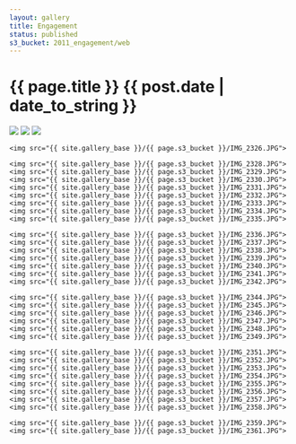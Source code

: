 ```yaml
---
layout: gallery
title: Engagement
status: published
s3_bucket: 2011_engagement/web
---
```


# {{ page.title }} {{ post.date | date_to_string }}

<div id="slideshow" style="width: 600px;">
    <img src="{{ site.gallery_base }}/{{ page.s3_bucket }}/IMG_2313.JPG">
    <img src="{{ site.gallery_base }}/{{ page.s3_bucket }}/IMG_2316.JPG">
    <img src="{{ site.gallery_base }}/{{ page.s3_bucket }}/IMG_2322.JPG">

    <img src="{{ site.gallery_base }}/{{ page.s3_bucket }}/IMG_2326.JPG">

    <img src="{{ site.gallery_base }}/{{ page.s3_bucket }}/IMG_2328.JPG">
    <img src="{{ site.gallery_base }}/{{ page.s3_bucket }}/IMG_2329.JPG">
    <img src="{{ site.gallery_base }}/{{ page.s3_bucket }}/IMG_2330.JPG">
    <img src="{{ site.gallery_base }}/{{ page.s3_bucket }}/IMG_2331.JPG">
    <img src="{{ site.gallery_base }}/{{ page.s3_bucket }}/IMG_2332.JPG">
    <img src="{{ site.gallery_base }}/{{ page.s3_bucket }}/IMG_2333.JPG">
    <img src="{{ site.gallery_base }}/{{ page.s3_bucket }}/IMG_2334.JPG">
    <img src="{{ site.gallery_base }}/{{ page.s3_bucket }}/IMG_2335.JPG">

    <img src="{{ site.gallery_base }}/{{ page.s3_bucket }}/IMG_2336.JPG">
    <img src="{{ site.gallery_base }}/{{ page.s3_bucket }}/IMG_2337.JPG">
    <img src="{{ site.gallery_base }}/{{ page.s3_bucket }}/IMG_2338.JPG">
    <img src="{{ site.gallery_base }}/{{ page.s3_bucket }}/IMG_2339.JPG">
    <img src="{{ site.gallery_base }}/{{ page.s3_bucket }}/IMG_2340.JPG">
    <img src="{{ site.gallery_base }}/{{ page.s3_bucket }}/IMG_2341.JPG">
    <img src="{{ site.gallery_base }}/{{ page.s3_bucket }}/IMG_2342.JPG">

    <img src="{{ site.gallery_base }}/{{ page.s3_bucket }}/IMG_2344.JPG">
    <img src="{{ site.gallery_base }}/{{ page.s3_bucket }}/IMG_2345.JPG">
    <img src="{{ site.gallery_base }}/{{ page.s3_bucket }}/IMG_2346.JPG">
    <img src="{{ site.gallery_base }}/{{ page.s3_bucket }}/IMG_2347.JPG">
    <img src="{{ site.gallery_base }}/{{ page.s3_bucket }}/IMG_2348.JPG">
    <img src="{{ site.gallery_base }}/{{ page.s3_bucket }}/IMG_2349.JPG">

    <img src="{{ site.gallery_base }}/{{ page.s3_bucket }}/IMG_2351.JPG">
    <img src="{{ site.gallery_base }}/{{ page.s3_bucket }}/IMG_2352.JPG">
    <img src="{{ site.gallery_base }}/{{ page.s3_bucket }}/IMG_2353.JPG">
    <img src="{{ site.gallery_base }}/{{ page.s3_bucket }}/IMG_2354.JPG">
    <img src="{{ site.gallery_base }}/{{ page.s3_bucket }}/IMG_2355.JPG">
    <img src="{{ site.gallery_base }}/{{ page.s3_bucket }}/IMG_2356.JPG">
    <img src="{{ site.gallery_base }}/{{ page.s3_bucket }}/IMG_2357.JPG">
    <img src="{{ site.gallery_base }}/{{ page.s3_bucket }}/IMG_2358.JPG">

    <img src="{{ site.gallery_base }}/{{ page.s3_bucket }}/IMG_2359.JPG">
    <img src="{{ site.gallery_base }}/{{ page.s3_bucket }}/IMG_2361.JPG">
</div>
